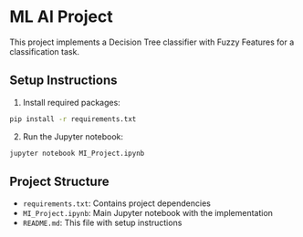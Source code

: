 # ML AI Project

This project implements a Decision Tree classifier with Fuzzy Features for a classification task.

## Setup Instructions

1. Install required packages:
```bash
pip install -r requirements.txt
```

2. Run the Jupyter notebook:
```bash
jupyter notebook MI_Project.ipynb
```

## Project Structure
- `requirements.txt`: Contains project dependencies
- `MI_Project.ipynb`: Main Jupyter notebook with the implementation
- `README.md`: This file with setup instructions
